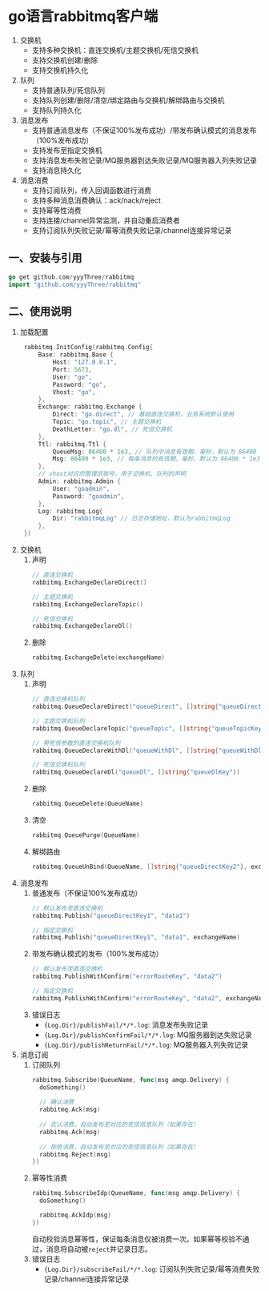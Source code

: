 # go语言rabbitmq客户端
1. 交换机
    - 支持多种交换机：直连交换机/主题交换机/死信交换机
    - 支持交换机创建/删除
    - 支持交换机持久化
2. 队列
    - 支持普通队列/死信队列
    - 支持队列创建/删除/清空/绑定路由与交换机/解绑路由与交换机
    - 支持队列持久化
3. 消息发布
    - 支持普通消息发布（不保证100%发布成功）/带发布确认模式的消息发布（100%发布成功）
    - 支持发布至指定交换机 
    - 支持消息发布失败记录/MQ服务器到达失败记录/MQ服务器入列失败记录
    - 支持消息持久化
4. 消息消费
    - 支持订阅队列，传入回调函数进行消费
    - 支持多种消息消费确认：ack/nack/reject
    - 支持幂等性消费
    - 支持连接/channel异常监测，并自动重启消费者
    - 支持订阅队列失败记录/幂等消费失败记录/channel连接异常记录

## 一、安装与引用
   
   ```go
   go get github.com/yyyThree/rabbitmq
   import "github.com/yyyThree/rabbitmq"
   ```

## 二、使用说明
1. 加载配置
   ```go
    rabbitmq.InitConfig(rabbitmq.Config{
        Base: rabbitmq.Base {
            Host: "127.0.0.1",
            Port: 5673,
            User: "go",
            Password: "go",
            Vhost: "go",
        },
        Exchange: rabbitmq.Exchange {
            Direct: "go.direct", // 基础直连交换机，业务系统默认使用
            Topic: "go.topic", // 主题交换机
            DeathLetter: "go.dl", // 死信交换机
        },
        Ttl: rabbitmq.Ttl {
            QueueMsg: 86400 * 1e3, // 队列中消息有效期，毫秒，默认为 86400 * 1e3
            Msg: 86400 * 1e3, // 每条消息的有效期，毫秒，默认为 86400 * 1e3
        },
        // vhost对应的管理员账号，用于交换机、队列的声明
        Admin: rabbitmq.Admin {
            User: "goadmin",
            Password: "goadmin",
        },
        Log: rabbitmq.Log{
            Dir: "rabbitmqLog" // 日志存储地址，默认为rabbitmqLog
        }, 
    })
   ```
2. 交换机
   1. 声明
      ```go
      // 直连交换机
      rabbitmq.ExchangeDeclareDirect()
      
      // 主题交换机
      rabbitmq.ExchangeDeclareTopic()
      
      // 死信交换机
      rabbitmq.ExchangeDeclareDl()
      ```
   2. 删除
      ```go
      rabbitmq.ExchangeDelete(exchangeName)
      ```
3. 队列
   1. 声明
      ```go
      // 直连交换机队列
      rabbitmq.QueueDeclareDirect("queueDirect", []string{"queueDirectKey1", "queueDirectKey2"})
      
      // 主题交换机队列
      rabbitmq.QueueDeclareTopic("queueTopic", []string{"queueTopicKey1", "queueTopicKey2"})
      
      // 带死信参数的直连交换机队列
      rabbitmq.QueueDeclareWithDl("queueWithDl", []string{"queueWithDlKey1", "queueWithDlKey2"}, "queueDlKey")
      
      // 死信交换机队列
      rabbitmq.QueueDeclareDl("queueDl", []string{"queueDlKey"})
      ```
   2. 删除
      ```go
      rabbitmq.QueueDelete(QueueName)
      ```
   3. 清空
      ```go
      rabbitmq.QueuePurge(QueueName)
      ```
   4. 解绑路由
      ```go
      rabbitmq.QueueUnBind(QueueName, []string{"queueDirectKey2"}, exchangeName)
      ```   
4. 消息发布
   1. 普通发布（不保证100%发布成功）
      ```go
      // 默认发布至直连交换机
      rabbitmq.Publish("queueDirectKey1", "data1")
      
      // 指定交换机
      rabbitmq.Publish("queueDirectKey1", "data1", exchangeName)
      ```   
   2. 带发布确认模式的发布（100%发布成功）
      ```go
      // 默认发布至直连交换机
      rabbitmq.PublishWithConfirm("errorRouteKey", "data2")

      // 指定交换机
      rabbitmq.PublishWithConfirm("errorRouteKey", "data2", exchangeName)
      ```   
   3. 错误日志
      - `{Log.Dir}/publishFail/*/*.log`: 消息发布失败记录
      - `{Log.Dir}/publishConfirmFail/*/*.log`: MQ服务器到达失败记录
      - `{Log.Dir}/publishReturnFail/*/*.log`: MQ服务器入列失败记录
5. 消息订阅
   1. 订阅队列
      ```go
      rabbitmq.Subscribe(QueueName, func(msg amqp.Delivery) {
        doSomething()
        
        // 确认消费
        rabbitmq.Ack(msg)
        
        // 否认消费，自动发布至对应的死信信息队列（如果存在）
        rabbitmq.Ack(msg)      
        
        // 拒绝消费，自动发布至对应的死信信息队列（如果存在）
        rabbitmq.Reject(msg)         
      })      
      ```      
   2. 幂等性消费
      ```go
      rabbitmq.SubscribeIdp(QueueName, func(msg amqp.Delivery) {
        doSomething()

        rabbitmq.AckIdp(msg)
      })      
      ```
      自动校验消息幂等性，保证每条消息仅被消费一次。如果幂等校验不通过，消息将自动被`reject`并记录日志。         
   3. 错误日志
      - `{Log.Dir}/subscribeFail/*/*.log`: 订阅队列失败记录/幂等消费失败记录/channel连接异常记录
